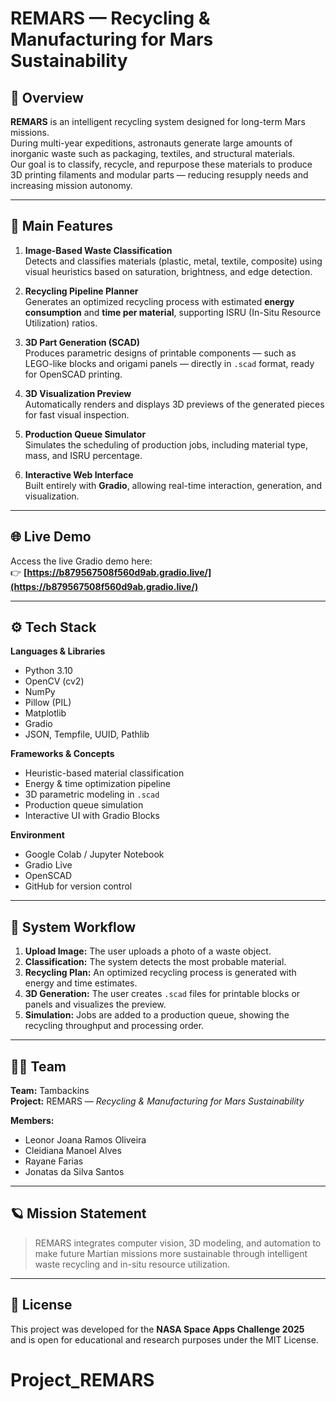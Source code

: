# REMARS — Recycling & Manufacturing for Mars Sustainability

## 🚀 Overview
**REMARS** is an intelligent recycling system designed for long-term Mars missions.  
During multi-year expeditions, astronauts generate large amounts of inorganic waste such as packaging, textiles, and structural materials.  
Our goal is to classify, recycle, and repurpose these materials to produce 3D printing filaments and modular parts — reducing resupply needs and increasing mission autonomy.

---

## 🧩 Main Features
1. **Image-Based Waste Classification**  
   Detects and classifies materials (plastic, metal, textile, composite) using visual heuristics based on saturation, brightness, and edge detection.

2. **Recycling Pipeline Planner**  
   Generates an optimized recycling process with estimated **energy consumption** and **time per material**, supporting ISRU (In-Situ Resource Utilization) ratios.

3. **3D Part Generation (SCAD)**  
   Produces parametric designs of printable components — such as LEGO-like blocks and origami panels — directly in `.scad` format, ready for OpenSCAD printing.

4. **3D Visualization Preview**  
   Automatically renders and displays 3D previews of the generated pieces for fast visual inspection.

5. **Production Queue Simulator**  
   Simulates the scheduling of production jobs, including material type, mass, and ISRU percentage.

6. **Interactive Web Interface**  
   Built entirely with **Gradio**, allowing real-time interaction, generation, and visualization.

---

## 🌐 Live Demo
Access the live Gradio demo here:  
👉 **[https://b879567508f560d9ab.gradio.live/](https://b879567508f560d9ab.gradio.live/)**

---

## ⚙️ Tech Stack

**Languages & Libraries**
- Python 3.10  
- OpenCV (cv2)  
- NumPy  
- Pillow (PIL)  
- Matplotlib  
- Gradio  
- JSON, Tempfile, UUID, Pathlib  

**Frameworks & Concepts**
- Heuristic-based material classification  
- Energy & time optimization pipeline  
- 3D parametric modeling in `.scad`  
- Production queue simulation  
- Interactive UI with Gradio Blocks  

**Environment**
- Google Colab / Jupyter Notebook  
- Gradio Live  
- OpenSCAD  
- GitHub for version control  

---

## 🧠 System Workflow
1. **Upload Image:** The user uploads a photo of a waste object.  
2. **Classification:** The system detects the most probable material.  
3. **Recycling Plan:** An optimized recycling process is generated with energy and time estimates.  
4. **3D Generation:** The user creates `.scad` files for printable blocks or panels and visualizes the preview.  
5. **Simulation:** Jobs are added to a production queue, showing the recycling throughput and processing order.

---

## 👩‍🚀 Team
**Team:** Tambackins  
**Project:** REMARS — *Recycling & Manufacturing for Mars Sustainability*

**Members:**
- Leonor Joana Ramos Oliveira  
- Cleidiana Manoel Alves  
- Rayane Farias  
- Jonatas da Silva Santos  

---

## 🪐 Mission Statement
> REMARS integrates computer vision, 3D modeling, and automation to make future Martian missions more sustainable through intelligent waste recycling and in-situ resource utilization.

---

## 📄 License
This project was developed for the **NASA Space Apps Challenge 2025**  
and is open for educational and research purposes under the MIT License.
# Project_REMARS
